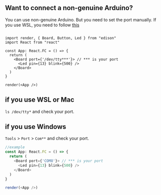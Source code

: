 ## Want to connect a non-genuine Arduino?
You can use non-genuine Arduino. But you need to set the port manually.
If you use WSL, you need to follow [this](/docs/Getting%20Started/How%20to%20WSL.md)

```tsx title="index.tsx"

import render, { Board, Button, Led } from "edison"
import React from "react"

const App: React.FC = () => {
  return (
    <Board port={'/dev/tty***'}> // *** is your port
      <Led pin={13} blink={500} />
    </Board>
  )
}

render(<App />)
```

## if you use WSL or Mac
`ls /dev/tty*` and check your port.

## if you use Windows

`Tools` > `Port` > `Com**` and check your port.

```ts title="index.ts"
//example
const App: React.FC = () => {
  return (
    <Board port={'COM8'}> // *** is your port
      <Led pin={13} blink={500} />
    </Board>
  )
}

render(<App />)
```